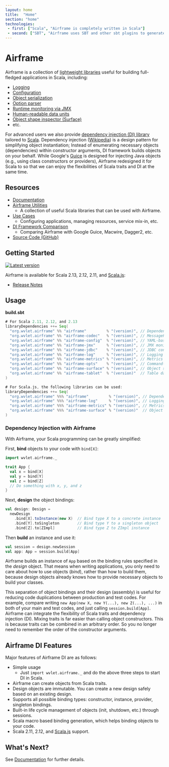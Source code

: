 ```yaml
---
layout: home
title:  "Home"
section: "home"
technologies:
 - first: ["Scala", "Airframe is completely written in Scala"]
 - second: ["SBT", "Airframe uses SBT and other sbt plugins to generate microsites easily"]
---
```

# Airframe

Airframe is a collection of [lightweight libraries](docs/util.html) useful for building full-fledged applications in Scala, including:

- [Logging](docs/airframe-log.html)
- [Configuration](docs/airframe-config.html)
- [Object serialization](docs/airframe-codec.html)
- [Option parser](docs/airframe-opts.html)
- [Runtime monitoring via JMX](docs/airframe-jmx.html)
- [Human-readable data units](docs/airframe-metrics.html)
- [Object shape inspector (Surface)](docs/airframe-surface.md)
- etc.

For advanced users we also provide [dependency injection (DI) library](docs) tailored to [Scala](https://www.scala-lang.org/). 
Dependency injection ([Wikipedia](https://en.wikipedia.org/wiki/Dependency_injection)) is a design pattern for simplifying object instantiation; 
Instead of enumerating necessary objects (dependencies) within constructor arguments, DI framework builds objects on your behalf.
While Google's [Guice](https://github.com/google/guice) is designed for injecting Java objects (e.g., using class constructors or providers),
Airframe redesigned it for Scala to so that we can enjoy the flexibilities of Scala traits and DI at the same time.


## Resources
- [Documentation](docs)
- [Airframe Utilities](docs/utils.html)
   - A collection of useful Scala libraries that can be used with Airframe.
- [Use Cases](docs/use-cases.html)
   - Configuring applications, managing resources, service mix-in, etc.
- [DI Framework Comparison](docs/comparison.html)
   - Comparing Airframe with Google Guice, Macwire, Dagger2, etc. 
- [Source Code (GitHub)](https://github.com/wvlet/airframe)


## Getting Started
 [![Latest version](https://index.scala-lang.org/wvlet/airframe/airframe/latest.svg?color=orange)](https://index.scala-lang.org/wvlet/airframe)

Airframe is available for Scala 2.13, 2.12, 2.11, and [Scala.js](https://www.scala-js.org/):

- [Release Notes](docs/release-notes.html)

## Usage

**build.sbt**
```scala
# For Scala 2.11, 2.12, and 2.13
libraryDependencies ++= Seq(
  "org.wvlet.airframe" %% "airframe"         % "(version)", // Dependency injection
  "org.wvlet.airframe" %% "airframe-codec"   % "(version)", // MessagePack-based schema-on-read transcoder
  "org.wvlet.airframe" %% "airframe-config"  % "(version)", // YAML-based configuration
  "org.wvlet.airframe" %% "airframe-jmx"     % "(version)", // JMX monitoring
  "org.wvlet.airframe" %% "airframe-jdbc"    % "(version)", // JDBC connection pool
  "org.wvlet.airframe" %% "airframe-log"     % "(version)", // Logging
  "org.wvlet.airframe" %% "airframe-metrics" % "(version)", // Metrics units
  "org.wvlet.airframe" %% "airframe-opts"    % "(version)", // Command-line option parser
  "org.wvlet.airframe" %% "airframe-surface" % "(version)", // Object surface inspector
  "org.wvlet.airframe" %% "airframe-tablet"  % "(version)"  // Table data reader/writer
)

# For Scala.js, the following libraries can be used:
libraryDependencies ++= Seq(
  "org.wvlet.airframe" %%% "airframe"         % "(version)", // Dependency injection
  "org.wvlet.airframe" %%% "airframe-log"     % "(version)", // Logging
  "org.wvlet.airframe" %%% "airframe-metrics" % "(version)", // Metrics units
  "org.wvlet.airframe" %%% "airframe-surface" % "(version)"  // Object surface inspector
)
```

### Dependency Injection with Airframe

With Airframe, your Scala programming can be greatly simplified:

First, **bind** objects to your code with `bind[X]`:
```scala
import wvlet.airframe._

trait App {
  val x = bind[X]
  val y = bind[Y]
  val z = bind[Z]
  // Do something with x, y, and z
}
```

Next, **design** the object bindings:
```scala
val design: Design =
  newDesign
    .bind[X].toInstance(new X)  // Bind type X to a concrete instance
    .bind[Y].toSingleton        // Bind type Y to a singleton object
    .bind[Z].to[ZImpl]          // Bind type Z to ZImpl instance
```

Then **build** an instance and use it:
```scala
val session = design.newSession
val app: App = session.build[App]
```

Airframe builds an instance of `App` based on the binding rules specified in the *design* object. That means when writing applications, you only need to care about how to use objects (*bind*), rather than how to build them, because design objects already knows how to provide necessary objects to build your classes.

This separation of object bindings and their design (assembly) is useful for reducing code duplications between production and test codes. For example, compare writing `new App(new X, new Y(...), new Z(...), ...)` in both of your main and test codes, and just calling `session.build[App]`.
Airframe can integrate the flexibility of Scala traits and dependency injection (DI). Mixing traits is far easier than calling object constructors. This is because traits can be combined in an arbitrary order. So you no longer need to remember the order of the constructor arguments.

## Airframe DI Features

Major features of Airframe DI are as follows:

- Simple usage
  - Just `import wvlet.airframe._` and do the above three steps to start DI in Scala.
- Airframe can create objects from Scala traits.
- Design objects are immutable. You can create a new design safely based on an existing design.
- Supports all possible binding types: constructor, instance, provider, singleton bindings.
- Built-in life cycle management of objects (init, shutdown, etc.) through sessions.
- Scala macro based binding generation, which helps binding objects to your code.
- Scala 2.11, 2.12, and [Scala.js](https://www.scala-js.org/) support.

## What's Next?

See [Documentation](docs) for further details.

